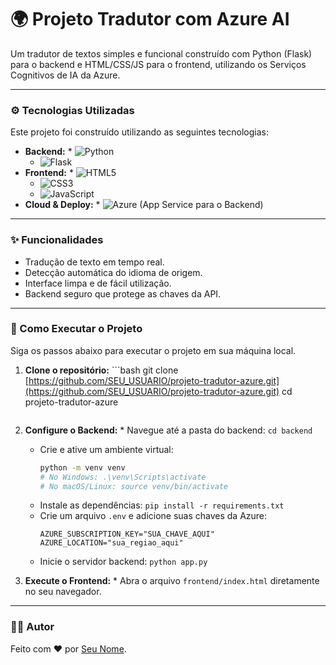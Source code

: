 # 🌍 Projeto Tradutor com Azure AI

Um tradutor de textos simples e funcional construído com Python (Flask) para o backend e HTML/CSS/JS para o frontend, utilizando os Serviços Cognitivos de IA da Azure.

---

### ⚙️ Tecnologias Utilizadas

Este projeto foi construído utilizando as seguintes tecnologias:

* **Backend:**    * ![Python](https://img.shields.io/badge/Python-3776AB?style=for-the-badge&logo=python&logoColor=white)
    * ![Flask](https://img.shields.io/badge/Flask-000000?style=for-the-badge&logo=flask&logoColor=white)
* **Frontend:**    * ![HTML5](https://img.shields.io/badge/HTML5-E34F26?style=for-the-badge&logo=html5&logoColor=white)
    * ![CSS3](https://img.shields.io/badge/CSS3-1572B6?style=for-the-badge&logo=css3&logoColor=white)
    * ![JavaScript](https://img.shields.io/badge/JavaScript-F7DF1E?style=for-the-badge&logo=javascript&logoColor=black)
* **Cloud & Deploy:**    * ![Azure](https://img.shields.io/badge/Azure-0078D4?style=for-the-badge&logo=microsoftazure&logoColor=white) (App Service para o Backend)

---

### ✨ Funcionalidades

* Tradução de texto em tempo real.
* Detecção automática do idioma de origem.
* Interface limpa e de fácil utilização.
* Backend seguro que protege as chaves da API.

---

### 🚀 Como Executar o Projeto

Siga os passos abaixo para executar o projeto em sua máquina local.

1.  **Clone o repositório:**    ```bash
    git clone [https://github.com/SEU_USUARIO/projeto-tradutor-azure.git](https://github.com/SEU_USUARIO/projeto-tradutor-azure.git)
    cd projeto-tradutor-azure
    ```

2.  **Configure o Backend:**    * Navegue até a pasta do backend: `cd backend`
    * Crie e ative um ambiente virtual:
        ```bash
        python -m venv venv
        # No Windows: .\venv\Scripts\activate
        # No macOS/Linux: source venv/bin/activate
        ```
    * Instale as dependências: `pip install -r requirements.txt`
    * Crie um arquivo `.env` e adicione suas chaves da Azure:
        ```env
        AZURE_SUBSCRIPTION_KEY="SUA_CHAVE_AQUI"
        AZURE_LOCATION="sua_regiao_aqui"
        ```
    * Inicie o servidor backend: `python app.py`

3.  **Execute o Frontend:**    * Abra o arquivo `frontend/index.html` diretamente no seu navegador.

---

### 👨‍💻 Autor

Feito com ❤️ por [Seu Nome](https://github.com/SEU_USUARIO).
